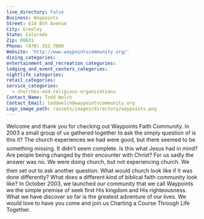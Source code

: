 ```yaml
---
live_directory: false
Business: Waypoints
Street: 614 8th Avenue
City: Greeley
State: Colorado
Zip: 80631
Phone: (970) 352-7000
Website: 'http://www.waypointscommunity.org/'
dining_categories:
entertainment_and_recreation_categories:
lodging_and_event_centers_categories:
nightlife_categories:
retail_categories:
service_categories:
  - churches-and-religious-organizations
Contact_Name: Todd Welch
Contact_Email: toddwelch@waypointscommunity.org
Logo_image_path: /assets/images/directory/waypoints.png
---
```



Welcome and thank you for checking out Waypoints Faith Community. In 2003 a small group of us gathered together to ask the simply question of is this it? The church experiences we had were good, but there seemed to be something missing. It didn't seem complete. Is this what Jesus had in mind? Are people being changed by their encounter with Christ? For us sadly the answer was no. We were doing church, but not experiencing church. We then set out to ask another question. What would church look like if it was done differently? What does a different kind of biblical faith community look like? In October 2003, we launched our community that we call Waypoints we the simple premise of seek first His kingdom and His righteousness. What we have discover so far is the greatest adventure of our lives. We would love to have you come and join us Charting a Course Through Life Together.